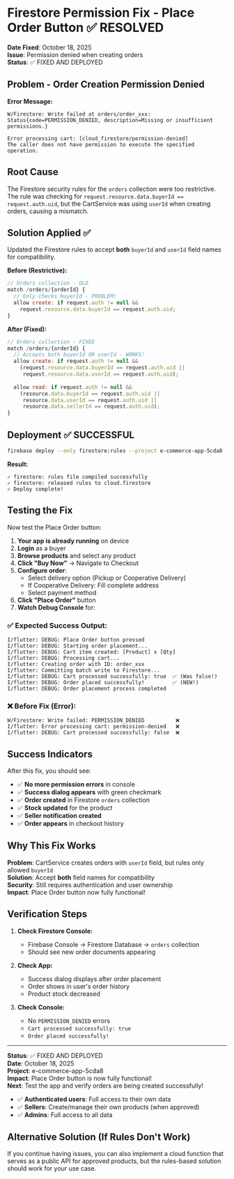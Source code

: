 # Firestore Permission Fix - Place Order Button ✅ RESOLVED

**Date Fixed**: October 18, 2025  
**Issue**: Permission denied when creating orders  
**Status**: ✅ FIXED AND DEPLOYED

## Problem - Order Creation Permission Denied

**Error Message:**
```
W/Firestore: Write failed at orders/order_xxx: 
Status{code=PERMISSION_DENIED, description=Missing or insufficient permissions.}

Error processing cart: [cloud_firestore/permission-denied] 
The caller does not have permission to execute the specified operation.
```

## Root Cause
The Firestore security rules for the `orders` collection were too restrictive. The rule was checking for `request.resource.data.buyerId == request.auth.uid`, but the CartService was using `userId` when creating orders, causing a mismatch.

## Solution Applied ✅

Updated the Firestore rules to accept **both** `buyerId` and `userId` field names for compatibility.

**Before (Restrictive):**
```javascript
// Orders collection - OLD
match /orders/{orderId} {
  // Only checks buyerId - PROBLEM!
  allow create: if request.auth != null && 
    request.resource.data.buyerId == request.auth.uid;
}
```

**After (Fixed):**
```javascript
// Orders collection - FIXED
match /orders/{orderId} {
  // Accepts both buyerId OR userId - WORKS!
  allow create: if request.auth != null && 
    (request.resource.data.buyerId == request.auth.uid || 
     request.resource.data.userId == request.auth.uid);
     
  allow read: if request.auth != null && 
    (resource.data.buyerId == request.auth.uid || 
     resource.data.userId == request.auth.uid ||
     resource.data.sellerId == request.auth.uid);
}
```

## Deployment ✅ SUCCESSFUL

```bash
firebase deploy --only firestore:rules --project e-commerce-app-5cda8
```

**Result:**
```
✓ firestore: rules file compiled successfully
✓ firestore: released rules to cloud.firestore
✓ Deploy complete!
```

## Testing the Fix

Now test the Place Order button:

1. **Your app is already running** on device
2. **Login** as a buyer
3. **Browse products** and select any product
4. **Click "Buy Now"** → Navigate to Checkout
5. **Configure order**:
   - Select delivery option (Pickup or Cooperative Delivery)
   - If Cooperative Delivery: Fill complete address
   - Select payment method
6. **Click "Place Order"** button
7. **Watch Debug Console** for:

### ✅ Expected Success Output:
```
I/flutter: DEBUG: Place Order button pressed
I/flutter: DEBUG: Starting order placement...
I/flutter: DEBUG: Cart item created: [Product] x [Qty]
I/flutter: DEBUG: Processing cart...
I/flutter: Creating order with ID: order_xxx
I/flutter: Committing batch write to Firestore...
I/flutter: DEBUG: Cart processed successfully: true  ✅ (Was false!)
I/flutter: DEBUG: Order placed successfully!         ✅ (NEW!)
I/flutter: DEBUG: Order placement process completed
```

### ❌ Before Fix (Error):
```
W/Firestore: Write failed: PERMISSION_DENIED          ❌
I/flutter: Error processing cart: permission-denied   ❌
I/flutter: DEBUG: Cart processed successfully: false  ❌
```

## Success Indicators

After this fix, you should see:
- ✅ **No more permission errors** in console
- ✅ **Success dialog appears** with green checkmark
- ✅ **Order created** in Firestore `orders` collection
- ✅ **Stock updated** for the product
- ✅ **Seller notification created**
- ✅ **Order appears** in checkout history

## Why This Fix Works

**Problem**: CartService creates orders with `userId` field, but rules only allowed `buyerId`  
**Solution**: Accept **both** field names for compatibility  
**Security**: Still requires authentication and user ownership  
**Impact**: Place Order button now fully functional!

## Verification Steps

1. **Check Firestore Console:**
   - Firebase Console → Firestore Database → `orders` collection
   - Should see new order documents appearing

2. **Check App:**
   - Success dialog displays after order placement
   - Order shows in user's order history
   - Product stock decreased

3. **Check Console:**
   - No `PERMISSION_DENIED` errors
   - `Cart processed successfully: true`
   - `Order placed successfully!`

---

**Status**: ✅ FIXED AND DEPLOYED  
**Date**: October 18, 2025  
**Project**: e-commerce-app-5cda8  
**Impact**: Place Order button is now fully functional!  
**Next**: Test the app and verify orders are being created successfully!
- ✅ **Authenticated users**: Full access to their own data
- ✅ **Sellers**: Create/manage their own products (when approved)
- ✅ **Admins**: Full access to all data

## Alternative Solution (If Rules Don't Work)

If you continue having issues, you can also implement a cloud function that serves as a public API for approved products, but the rules-based solution should work for your use case.
